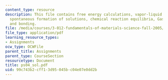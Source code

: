 ```yaml
---
content_type: resource
description: This file contains free energy calculations, vapor-liquid equilibria,
  spontaneous formation of solutions, chemical reaction equilibria, Gas-solid reactions
  and bonding.
file: /media/courses/3-012-fundamentals-of-materials-science-fall-2005/99c743b2cff13d95045bc04e07e0dd2b_ps04_sol.pdf
file_type: application/pdf
learning_resource_types:
- Assignments
ocw_type: OCWFile
parent_title: Assignments
parent_type: CourseSection
resourcetype: Document
title: ps04_sol.pdf
uid: 99c743b2-cff1-3d95-045b-c04e07e0dd2b
---
```

